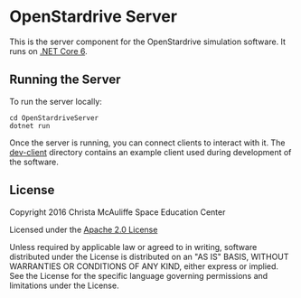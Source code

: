 # OpenStardrive Server

This is the server component for the OpenStardrive simulation software.
It runs on [.NET Core 6](https://dotnet.microsoft.com/en-us/download/dotnet/6.0).


## Running the Server

To run the server locally:

```
cd OpenStardriveServer
dotnet run
```

Once the server is running, you can connect clients to interact with it.
The [dev-client](./dev-client/README.md) directory contains an example client used during development
of the software.


## License

Copyright 2016 Christa McAuliffe Space Education Center

Licensed under the [Apache 2.0 License](LICENSE)

Unless required by applicable law or agreed to in writing, software
distributed under the License is distributed on an "AS IS" BASIS,
WITHOUT WARRANTIES OR CONDITIONS OF ANY KIND, either express or implied.
See the License for the specific language governing permissions and
limitations under the License.
